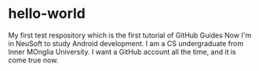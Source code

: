 # hello-world
My first test respository which is the first tutorial of GitHub Guides
Now I'm in NeuSoft to study Android development. I am a CS undergraduate from Inner MOnglia University. I want a GitHub account all the time, and it is come true now.
